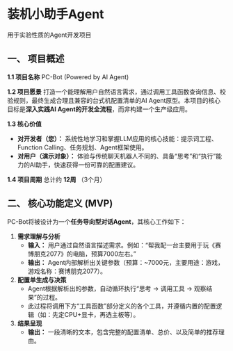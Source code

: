 # 装机小助手Agent
用于实验性质的Agent开发项目
## 一、 项目概述

**1.1 项目名称**
PC-Bot (Powered by AI Agent)

**1.2 项目愿景**
打造一个能理解用户自然语言需求，通过调用工具函数查询信息、校验规则，最终生成合理且兼容的台式机配置清单的AI Agent原型。本项目的核心目标是**深入实践AI Agent的开发全流程**，而非构建一个生产级应用。

**1.3 核心价值**

- **对开发者（您）：** 系统性地学习和掌握LLM应用的核心技能：提示词工程、Function Calling、任务规划、Agent框架使用。
- **对用户（演示对象）：** 体验与传统聊天机器人不同的、具备“思考”和“执行”能力的AI助手，快速获得一份可靠的配置建议。

**1.4 项目周期**
总计约 **12周** （3个月）
## 二、 核心功能定义 (MVP)
PC-Bot将被设计为一个**任务导向型对话Agent**，其核心工作如下：
1. **需求理解与分析**
   - **输入：** 用户通过自然语言描述需求。例如：“帮我配一台主要用于玩《赛博朋克2077》的电脑，预算7000左右。”
   - **输出：** Agent内部解析出关键参数（预算：~7000元，主要用途：游戏，游戏名称：赛博朋克2077）。
2. **配置单生成与决策**
   - Agent根据解析出的参数，自动循环执行“思考 -> 调用工具 -> 观察结果”的过程。
   - 此过程将调用下方“工具函数”部分定义的各个工具，并遵循内置的配置逻辑（如：先定CPU+显卡，再选主板等）。
3. **结果呈现**
   - **输出：** 一段清晰的文本，包含完整的配置清单、总价、以及简单的推荐理由。
